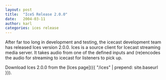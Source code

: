 ```yaml
---
layout: post
title:  "IceS Release 2.0.0"
date:   2004-03-11
author: karl
categories: ices release
---
```


After far too long in development and testing, the icecast development team has
released Ices version 2.0.0. Ices is a source client for Icecast streaming media
server. It takes audio from one of the defined inputs and (re)encodes the audio
for streaming to icecast for listeners to pick up.  
  
Download Ices 2.0.0 from the [Ices page]({{ "/ices" | prepend: site.baseurl }}).
